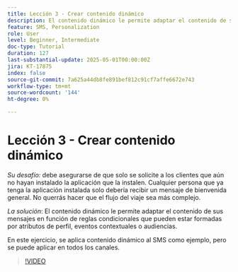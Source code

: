 ```yaml
---
title: Lección 3 - Crear contenido dinámico
description: El contenido dinámico le permite adaptar el contenido de sus mensajes en función de reglas condicionales que pueden estar compuestas por atributos de perfil, eventos contextuales o audiencias.En este ejercicio, se aplican contenido dinámico al SMS.
feature: SMS, Personalization
role: User
level: Beginner, Intermediate
doc-type: Tutorial
duration: 127
last-substantial-update: 2025-05-01T00:00:00Z
jira: KT-17875
index: false
source-git-commit: 7a625a44db8fe891bef812c91cf7affe6672e743
workflow-type: tm+mt
source-wordcount: '144'
ht-degree: 0%

---
```



# Lección 3 - Crear contenido dinámico

*Su desafío:* debe asegurarse de que solo se solicite a los clientes que aún no hayan instalado la aplicación que la instalen. Cualquier persona que ya tenga la aplicación instalada solo debería recibir un mensaje de bienvenida general. No querrás hacer que el flujo del viaje sea más complejo.

*La solución*: El contenido dinámico le permite adaptar el contenido de sus mensajes en función de reglas condicionales que pueden estar formadas por atributos de perfil, eventos contextuales o audiencias.

En este ejercicio, se aplica contenido dinámico al SMS como ejemplo, pero se puede aplicar en todos los canales.

>[!VIDEO](https://video.tv.adobe.com/v/3457913/?learn=on&enablevpops)
